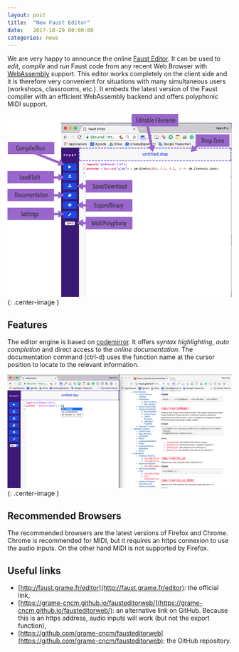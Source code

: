 ```yaml
---
layout: post
title:  "New Faust Editor"
date:   2017-10-20 00:00:00
categories: news
---
```


We are very happy to announce the online [Faust Editor](http://faust.grame.fr/editor). It can be used to _edit_, _compile_ and _run_ Faust code from any recent Web Browser with [WebAssembly](http://webassembly.org) support. This editor works completely on the client side and it is therefore very convenient for situations with many simultaneous users (workshops, classrooms, etc.). It embeds the latest version of the Faust compiler with an efficient WebAssembly backend and offers polyphonic MIDI support.


![](/images/editor-help.png){: .center-image } 

## Features
The editor engine is based on [codemirror](https://codemirror.net/). It offers _syntax highlighting_, _auto completion_ and direct access to the _online documentation_. The documentation command (ctrl-d) uses the function name at the cursor position to locate to the relevant information.

![](/images/editor-doc.png){: .center-image } 

## Recommended Browsers

The recommended browsers are the latest versions of Firefox and Chrome. Chrome is recommended for MIDI, but it requires an https connexion to use the audio inputs. On the other hand MIDI is not supported by Firefox.

## Useful links

- [http://faust.grame.fr/editor](http://faust.grame.fr/editor): the official link,
- [https://grame-cncm.github.io/fausteditorweb/](https://grame-cncm.github.io/fausteditorweb/): an alternative link on GitHub. Because this is an https address, audio inputs will work (but not the export function),
- [https://github.com/grame-cncm/fausteditorweb](https://github.com/grame-cncm/fausteditorweb): the GitHub repository.
